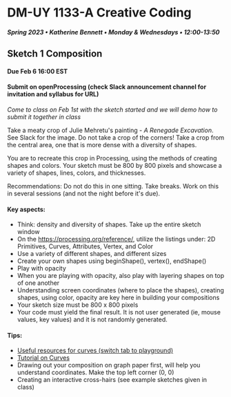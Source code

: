 # DM-UY 1133-A Creative Coding
##### Spring 2023 • Katherine Bennett • Monday & Wednesdays • 12:00-13:50

## Sketch 1 Composition

#### Due Feb 6 16:00 EST 
#### Submit on openProcessing (check Slack announcement channel for invitation and syllabus for URL)
			
_Come to class on Feb 1st with the sketch started and we will demo how to submit it together in class_

Take a meaty crop of Julie Mehretu's painting - _A Renegade Excavation_. See Slack for the image. Do not take a crop of the corners! Take a crop from the central area, one that is more dense with a diversity of shapes.

You are to recreate this crop in Processing, using the methods of creating shapes and colors. Your sketch must be 800 by 800 pixels and showcase a variety of shapes, lines, colors, and thicknesses.

Recommendations: Do not do this in one sitting. Take breaks. Work on this in several sessions (and not the night before it's due).


#### Key aspects:

* Think: density and diversity of shapes. Take up the entire sketch window
* On the https://processing.org/reference/, utilize the listings under: 2D Primitives, Curves, Attributes, Vertex, and Color
* Use a variety of different shapes, and different sizes
* Create your own shapes using beginShape(), vertex(), endShape()
* Play with opacity
* When you are playing with opacity, also play with layering shapes on top of one another
* Understanding screen coordinates (where to place the shapes), creating shapes, using color, opacity are key here in building your compositions
* Your sketch size must be 800 x 800 pixels
* Your code must yield the final result. It is not user generated (ie, mouse values, key values) and it is not randomly generated. 


#### Tips:

* [Useful resources for curves (switch tab to playground)](http://yining1023.github.io/p5PlayGround/) 
* [Tutorial on Curves](https://processing.org/tutorials/curves/)
* Drawing out your composition on graph paper first, will help you understand coordinates. Make the top left corner (0, 0)
* Creating an interactive cross-hairs (see example sketches given in class)


